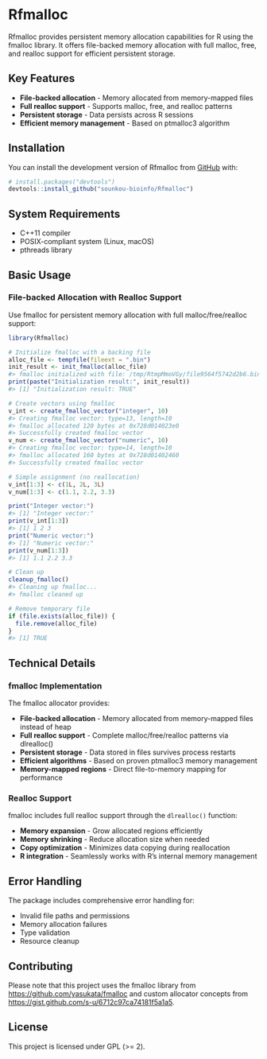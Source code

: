 
# Rfmalloc

Rfmalloc provides persistent memory allocation capabilities for R using
the fmalloc library. It offers file-backed memory allocation with full
malloc, free, and realloc support for efficient persistent storage.

## Key Features

- **File-backed allocation** - Memory allocated from memory-mapped files
- **Full realloc support** - Supports malloc, free, and realloc
  patterns  
- **Persistent storage** - Data persists across R sessions
- **Efficient memory management** - Based on ptmalloc3 algorithm

## Installation

You can install the development version of Rfmalloc from
[GitHub](https://github.com/) with:

``` r
# install.packages("devtools")
devtools::install_github("sounkou-bioinfo/Rfmalloc")
```

## System Requirements

- C++11 compiler
- POSIX-compliant system (Linux, macOS)
- pthreads library

## Basic Usage

### File-backed Allocation with Realloc Support

Use fmalloc for persistent memory allocation with full
malloc/free/realloc support:

``` r
library(Rfmalloc)

# Initialize fmalloc with a backing file
alloc_file <- tempfile(fileext = ".bin")
init_result <- init_fmalloc(alloc_file)
#> fmalloc initialized with file: /tmp/RtmpMmoVGy/file9564f5742d2b6.bin (init: true)
print(paste("Initialization result:", init_result))
#> [1] "Initialization result: TRUE"

# Create vectors using fmalloc
v_int <- create_fmalloc_vector("integer", 10)
#> Creating fmalloc vector: type=13, length=10
#> fmalloc allocated 120 bytes at 0x728d014023e0
#> Successfully created fmalloc vector
v_num <- create_fmalloc_vector("numeric", 10)
#> Creating fmalloc vector: type=14, length=10
#> fmalloc allocated 160 bytes at 0x728d01402460
#> Successfully created fmalloc vector

# Simple assignment (no reallocation)
v_int[1:3] <- c(1L, 2L, 3L)
v_num[1:3] <- c(1.1, 2.2, 3.3)

print("Integer vector:")
#> [1] "Integer vector:"
print(v_int[1:3])
#> [1] 1 2 3
print("Numeric vector:")
#> [1] "Numeric vector:"
print(v_num[1:3])
#> [1] 1.1 2.2 3.3

# Clean up
cleanup_fmalloc()
#> Cleaning up fmalloc...
#> fmalloc cleaned up

# Remove temporary file
if (file.exists(alloc_file)) {
  file.remove(alloc_file)
}
#> [1] TRUE
```

## Technical Details

### fmalloc Implementation

The fmalloc allocator provides:

- **File-backed allocation** - Memory allocated from memory-mapped files
  instead of heap
- **Full realloc support** - Complete malloc/free/realloc patterns via
  dlrealloc()  
- **Persistent storage** - Data stored in files survives process
  restarts
- **Efficient algorithms** - Based on proven ptmalloc3 memory management
- **Memory-mapped regions** - Direct file-to-memory mapping for
  performance

### Realloc Support

fmalloc includes full realloc support through the `dlrealloc()`
function:

- **Memory expansion** - Grow allocated regions efficiently
- **Memory shrinking** - Reduce allocation size when needed
- **Copy optimization** - Minimizes data copying during reallocation
- **R integration** - Seamlessly works with R’s internal memory
  management

## Error Handling

The package includes comprehensive error handling for:

- Invalid file paths and permissions
- Memory allocation failures
- Type validation
- Resource cleanup

## Contributing

Please note that this project uses the fmalloc library from
<https://github.com/yasukata/fmalloc> and custom allocator concepts from
<https://gist.github.com/s-u/6712c97ca74181f5a1a5>.

## License

This project is licensed under GPL (\>= 2).
